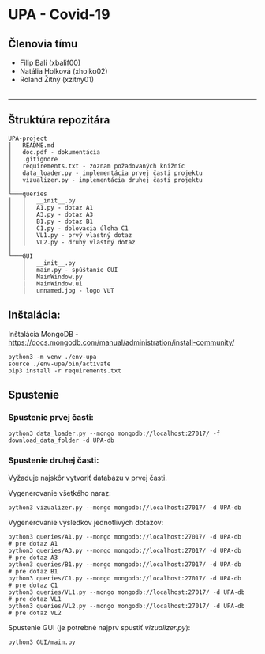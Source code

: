 # UPA - Covid-19

## Členovia tímu

- Filip Bali (xbalif00)
- Natália Holková (xholko02)
- Roland Žitný (xzitny01)
<br/><br/>
 
***

## Štruktúra repozitára
```
UPA-project
│   README.md
│   doc.pdf - dokumentácia    
│   .gitignore
│   requirements.txt - zoznam požadovaných knižníc
│   data_loader.py - implementácia prvej časti projektu
│   vizualizer.py - implementácia druhej časti projektu
│
└───queries
│   │   __init__.py
│   │   A1.py - dotaz A1
│   │   A3.py - dotaz A3
│   │   B1.py - dotaz B1
│   │   C1.py - dolovacia úloha C1
│   │   VL1.py - prvý vlastný dotaz
│   │   VL2.py - druhý vlastný dotaz
│   
└───GUI
    │   __init__.py
    │   main.py - spúštanie GUI
    │   MainWindow.py
    |   MainWindow.ui
    │   unnamed.jpg - logo VUT
```

## Inštalácia:

Inštalácia MongoDB - https://docs.mongodb.com/manual/administration/install-community/

```
python3 -m venv ./env-upa
source ./env-upa/bin/activate
pip3 install -r requirements.txt
```
## Spustenie 

### Spustenie prvej časti:

```
python3 data_loader.py --mongo mongodb://localhost:27017/ -f download_data_folder -d UPA-db
```
### Spustenie druhej časti:
Vyžaduje najskôr vytvoriť databázu v prvej časti.

Vygenerovanie všetkého naraz:
```
python3 vizualizer.py --mongo mongodb://localhost:27017/ -d UPA-db
```

Vygenerovanie výsledkov jednotlivých dotazov:
```
python3 queries/A1.py --mongo mongodb://localhost:27017/ -d UPA-db    # pre dotaz A1
python3 queries/A3.py --mongo mongodb://localhost:27017/ -d UPA-db    # pre dotaz A3
python3 queries/B1.py --mongo mongodb://localhost:27017/ -d UPA-db    # pre dotaz B1
python3 queries/C1.py --mongo mongodb://localhost:27017/ -d UPA-db    # pre dotaz C1
python3 queries/VL1.py --mongo mongodb://localhost:27017/ -d UPA-db   # pre dotaz VL1
python3 queries/VL2.py --mongo mongodb://localhost:27017/ -d UPA-db   # pre dotaz VL2
```
Spustenie GUI (je potrebné najprv spustiť *vizualizer.py*):
```
python3 GUI/main.py
```

